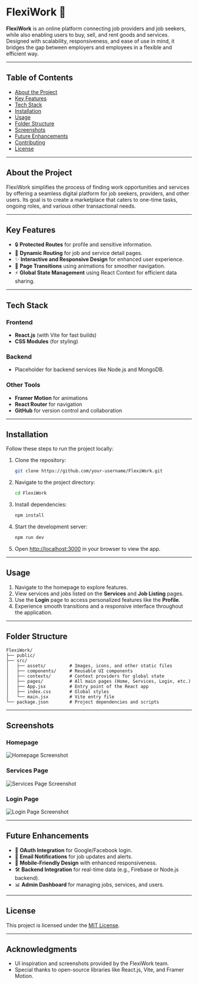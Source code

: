# FlexiWork 🌟

**FlexiWork** is an online platform connecting job providers and job seekers, while also enabling users to buy, sell, and rent goods and services. Designed with scalability, responsiveness, and ease of use in mind, it bridges the gap between employers and employees in a flexible and efficient way.

---

## Table of Contents

- [About the Project](#about-the-project)
- [Key Features](#key-features)
- [Tech Stack](#tech-stack)
- [Installation](#installation)
- [Usage](#usage)
- [Folder Structure](#folder-structure)
- [Screenshots](#screenshots)
- [Future Enhancements](#future-enhancements)
- [Contributing](#contributing)
- [License](#license)

---

## About the Project

FlexiWork simplifies the process of finding work opportunities and services by offering a seamless digital platform for job seekers, providers, and other users. Its goal is to create a marketplace that caters to one-time tasks, ongoing roles, and various other transactional needs.

---

## Key Features

- 🔒 **Protected Routes** for profile and sensitive information.
- 🌟 **Dynamic Routing** for job and service detail pages.
- ✨ **Interactive and Responsive Design** for enhanced user experience.
- 📄 **Page Transitions** using animations for smoother navigation.
- ⚡ **Global State Management** using React Context for efficient data sharing.

---

## Tech Stack

### Frontend
- **React.js** (with Vite for fast builds)
- **CSS Modules** (for styling)

### Backend
- Placeholder for backend services like Node.js and MongoDB.

### Other Tools
- **Framer Motion** for animations
- **React Router** for navigation
- **GitHub** for version control and collaboration

---

## Installation

Follow these steps to run the project locally:

1. Clone the repository:
   ```bash
   git clone https://github.com/your-username/FlexiWork.git
   ```
2. Navigate to the project directory:
   ```bash
   cd FlexiWork
   ```
3. Install dependencies:
   ```bash
   npm install
   ```
4. Start the development server:
   ```bash
   npm run dev
   ```
5. Open [http://localhost:3000](http://localhost:3000) in your browser to view the app.

---

## Usage

1. Navigate to the homepage to explore features.
2. View services and jobs listed on the **Services** and **Job Listing** pages.
3. Use the **Login** page to access personalized features like the **Profile**.
4. Experience smooth transitions and a responsive interface throughout the application.

---

## Folder Structure

```
FlexiWork/
├── public/
├── src/
│   ├── assets/         # Images, icons, and other static files
│   ├── components/     # Reusable UI components
│   ├── contexts/       # Context providers for global state
│   ├── pages/          # All main pages (Home, Services, Login, etc.)
│   ├── App.jsx         # Entry point of the React app
│   ├── index.css       # Global styles
│   └── main.jsx        # Vite entry file
└── package.json        # Project dependencies and scripts
```

---

## Screenshots

### Homepage
![Homepage Screenshot](path-to-your-homepage-screenshot.png)

### Services Page
![Services Page Screenshot](path-to-your-services-page-screenshot.png)

### Login Page
![Login Page Screenshot](path-to-your-login-page-screenshot.png)

---

## Future Enhancements

- 🔑 **OAuth Integration** for Google/Facebook login.
- 📩 **Email Notifications** for job updates and alerts.
- 📱 **Mobile-Friendly Design** with enhanced responsiveness.
- 🛠️ **Backend Integration** for real-time data (e.g., Firebase or Node.js backend).
- 📊 **Admin Dashboard** for managing jobs, services, and users.

---

## License

This project is licensed under the [MIT License](LICENSE).

---

## Acknowledgments

- UI inspiration and screenshots provided by the FlexiWork team.
- Special thanks to open-source libraries like React.js, Vite, and Framer Motion.
